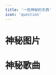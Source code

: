 ```yaml
---
title: '一些神秘的东西'
icon: 'question'
---
```


# 神秘图片

# 神秘歌曲

<VidStack src="https://store.s1r0ko.top/audios/queen_east_road.m4a" title="神秘路的东边"/>

<VidStack src="https://store.s1r0ko.top/audios/funky_road.mp3" title="funky road"/>